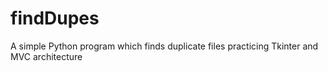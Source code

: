 # findDupes
A simple Python program which finds duplicate files practicing Tkinter and MVC architecture
